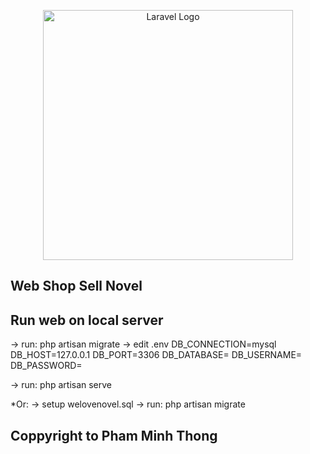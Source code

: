 <p align="center"><a href="https://laravel.com" target="_blank"><img src="https://raw.githubusercontent.com/laravel/art/master/logo-lockup/5%20SVG/2%20CMYK/1%20Full%20Color/laravel-logolockup-cmyk-red.svg" width="400" alt="Laravel Logo"></a></p>

## Web Shop Sell Novel

## Run web on local server
-> run: php artisan migrate
-> edit .env
    DB_CONNECTION=mysql
    DB_HOST=127.0.0.1
    DB_PORT=3306
    DB_DATABASE=
    DB_USERNAME=
    DB_PASSWORD=

-> run: php artisan serve

 *Or: 
-> setup welovenovel.sql
-> run: php artisan migrate


## Coppyright to Pham Minh Thong